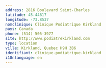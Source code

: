 ```yaml
---
address: 2816 Boulevard Saint-Charles
latitude: 45.44617
longitude: -73.8537
nomclinique: Clinique Podiatrique Kirkland
pays: Canada
phone: (514) 505-3977
site: http://www.podiatrekirkland.com
type: location
ville: Kirkland, Quebec H9H 3B6
identifiant: clinique-podiatrique-kirkland
i18nlanguage: en
---
```


